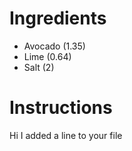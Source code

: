 # Ingredients
- Avocado (1.35)
- Lime (0.64)
- Salt (2)
# Instructions
Hi I added a line to your file
